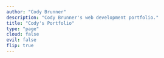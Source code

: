 ```yaml
---
author: "Cody Brunner"
description: "Cody Brunner's web development portfolio."
title: "Cody's Portfolio"
type: "page"
cloud: false
evil: false
flip: true
---
```

